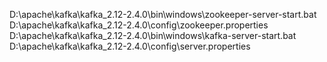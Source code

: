 D:\apache\kafka\kafka_2.12-2.4.0\bin\windows\zookeeper-server-start.bat D:\apache\kafka\kafka_2.12-2.4.0\config\zookeeper.properties
D:\apache\kafka\kafka_2.12-2.4.0\bin\windows\kafka-server-start.bat D:\apache\kafka\kafka_2.12-2.4.0\config\server.properties
